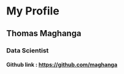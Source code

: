 # My Profile

## Thomas Maghanga
### Data Scientist

#### Github link : https://github.com/maghanga

